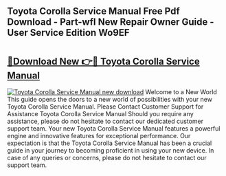 ## Toyota Corolla Service Manual Free Pdf Download - Part-wfI New Repair Owner Guide - User Service Edition Wo9EF

# <h2><a href="http://bc38870.oget.top/?id=Toyota+Corolla+Service+Manual">🔗Download New 👉🔴 Toyota Corolla Service Manual</a></h2>

[![Toyota Corolla Service Manual new download](https://i.imgur.com/5g1atiW.png)](http://bc38870.oget.top/?id=Toyota+Corolla+Service+Manual)
Welcome to a New World This guide opens the doors to a new world of possibilities with your new Toyota Corolla Service Manual. Please Contact Customer Support for Assistance Toyota Corolla Service Manual Should you require any assistance, please do not hesitate to contact our dedicated customer support team. Your new Toyota Corolla Service Manual features a powerful engine and innovative features for exceptional performance. Our expectation is that the Toyota Corolla Service Manual has been a crucial guide in your journey to becoming proficient in using your new device. In case of any queries or concerns, please do not hesitate to contact our support team.
